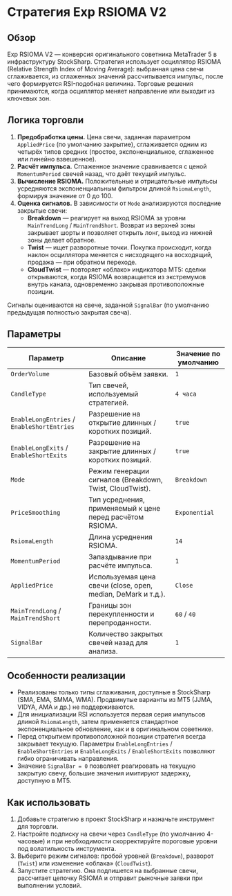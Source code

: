 # Стратегия Exp RSIOMA V2

## Обзор
Exp RSIOMA V2 — конверсия оригинального советника MetaTrader 5 в инфраструктуру StockSharp. Стратегия использует осциллятор RSIOMA (Relative Strength Index of Moving Average): выбранная цена свечи сглаживается, из сглаженных значений рассчитывается импульс, после чего формируется RSI-подобная величина. Торговые решения принимаются, когда осциллятор меняет направление или выходит из ключевых зон.

## Логика торговли
1. **Предобработка цены.** Цена свечи, заданная параметром `AppliedPrice` (по умолчанию закрытие), сглаживается одним из четырёх типов средних (простое, экспоненциальное, сглаженное или линейно взвешенное).
2. **Расчёт импульса.** Сглаженное значение сравнивается с ценой `MomentumPeriod` свечей назад, что даёт текущий импульс.
3. **Вычисление RSIOMA.** Положительные и отрицательные импульсы усредняются экспоненциальным фильтром длиной `RsiomaLength`, формируя значение от 0 до 100.
4. **Оценка сигналов.** В зависимости от `Mode` анализируются последние закрытые свечи:
   - **Breakdown** — реагирует на выход RSIOMA за уровни `MainTrendLong` / `MainTrendShort`. Возврат из верхней зоны закрывает шорты и позволяет открыть лонг, выход из нижней зоны делает обратное.
   - **Twist** — ищет разворотные точки. Покупка происходит, когда наклон осциллятора меняется с нисходящего на восходящий, продажа — при обратном переходе.
   - **CloudTwist** — повторяет «облако» индикатора MT5: сделки открываются, когда RSIOMA возвращается из экстремумов внутрь канала, одновременно закрывая противоположные позиции.

Сигналы оцениваются на свече, заданной `SignalBar` (по умолчанию предыдущая полностью закрытая свеча).

## Параметры
| Параметр | Описание | Значение по умолчанию |
|----------|----------|-----------------------|
| `OrderVolume` | Базовый объём заявки. | `1` |
| `CandleType` | Тип свечей, используемый стратегией. | `4 часа` |
| `EnableLongEntries` / `EnableShortEntries` | Разрешение на открытие длинных / коротких позиций. | `true` |
| `EnableLongExits` / `EnableShortExits` | Разрешение на закрытие длинных / коротких позиций. | `true` |
| `Mode` | Режим генерации сигналов (Breakdown, Twist, CloudTwist). | `Breakdown` |
| `PriceSmoothing` | Тип усреднения, применяемый к цене перед расчётом RSIOMA. | `Exponential` |
| `RsiomaLength` | Длина усреднения RSIOMA. | `14` |
| `MomentumPeriod` | Запаздывание при расчёте импульса. | `1` |
| `AppliedPrice` | Используемая цена свечи (close, open, median, DeMark и т.д.). | `Close` |
| `MainTrendLong` / `MainTrendShort` | Границы зон перекупленности и перепроданности. | `60` / `40` |
| `SignalBar` | Количество закрытых свечей назад для анализа. | `1` |

## Особенности реализации
- Реализованы только типы сглаживания, доступные в StockSharp (SMA, EMA, SMMA, WMA). Продвинутые варианты из MT5 (JJMA, VIDYA, AMA и др.) не поддерживаются.
- Для инициализации RSI используется первая серия импульсов длиной `RsiomaLength`, затем применяется стандартное экспоненциальное обновление, как и в оригинальном советнике.
- Перед открытием противоположной позиции стратегия всегда закрывает текущую. Параметры `EnableLongEntries` / `EnableShortEntries` и `EnableLongExits` / `EnableShortExits` позволяют гибко ограничивать направления.
- Значение `SignalBar = 0` позволяет реагировать на текущую закрытую свечу, большие значения имитируют задержку, доступную в MT5.

## Как использовать
1. Добавьте стратегию в проект StockSharp и назначьте инструмент для торговли.
2. Настройте подписку на свечи через `CandleType` (по умолчанию 4-часовые) и при необходимости скорректируйте пороговые уровни под волатильность инструмента.
3. Выберите режим сигналов: пробой уровней (`Breakdown`), разворот (`Twist`) или изменение «облака» (`CloudTwist`).
4. Запустите стратегию. Она подпишется на выбранные свечи, рассчитает цепочку RSIOMA и отправит рыночные заявки при выполнении условий.
